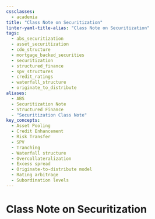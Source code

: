 ```yaml
---
cssclasses:
  - academia
title: "Class Note on Securitization"
linter-yaml-title-alias: "Class Note on Securitization"
tags:
  - abs_securitization
  - asset_securitization
  - cdo_structure
  - mortgage_backed_securities
  - securitization
  - structured_finance
  - spv_structures
  - credit_ratings
  - waterfall_structure
  - originate_to_distribute
aliases:
  - ABS
  - Securitization Note
  - Structured Finance
  - "Securitization Class Note"
key_concepts:
  - Asset Pooling
  - Credit Enhancement
  - Risk Transfer
  - SPV
  - Tranching
  - Waterfall structure
  - Overcollateralization
  - Excess spread
  - Originate-to-distribute model
  - Rating arbitrage
  - Subordination levels
---
```


# Class Note on Securitization
